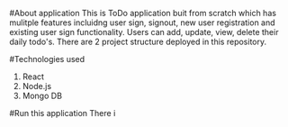 #About application
This is ToDo application buit from scratch which has mulitple features incluidng user sign, signout, new user registration and existing user sign functionality. Users can add, update, view, delete their daily todo's.
There are 2 project structure deployed in this repository. 

#Technologies used
1. React
2. Node.js
3. Mongo DB

#Run this application
There i
